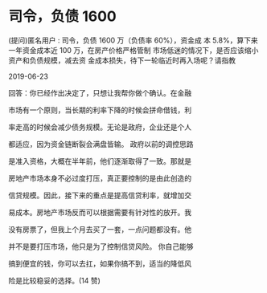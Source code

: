 # 司令，负债 1600

(提问)匿名用户 : 司令，负债 1600 万（负债率 60%），资金成 本 5.8%，算下来一年资金成本近 100 万，在房产价格严格管制 市场低迷的情况下，是否应该缩小资产和负债规模，减去资 金成本损失，待下一轮临近时再入场呢？请指教

2019-06-23

回答：你已经作出决定了，只想让我帮你做个确认。在金融

市场有一个原则，当长期的利率下降的时候会拼命借钱，利

率走高的时候会减少债务规模。无论是政府，企业还是个人

都适应，因为资金链断裂会满盘皆输。 政府以前的调控思路

是准入资格，大概在半年前，他们逐渐取得了一致。那就是

房地产市场本身不必过度打压，真正要控制的是由此创造的

信贷规模。因此，接下来的重点是提高信贷利率，就增加交

易成本。房地产市场反而可以根据需要有针对性的放开。我

没有房票了，但我上个月去买了一套，一点问题都没有。他

并不是要打压市场，他只是为了控制信贷风险。 你自己能够

搞到便宜的钱，你可以去扛，如果你搞不到，适当的降低风

险是比较稳妥的选择。(14 赞)